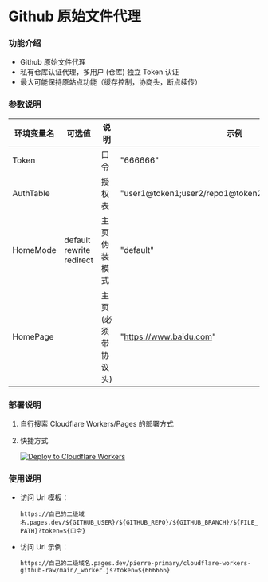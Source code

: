 # Github 原始文件代理

### 功能介绍

-   Github 原始文件代理
-   私有仓库认证代理，多用户 (仓库) 独立 Token 认证
-   最大可能保持原站点功能（缓存控制，协商头，断点续传）

### 参数说明

| 环境变量名 | 可选值                         | 说明                | 示例                                                 |
| ---------- | ------------------------------ | ------------------- | ---------------------------------------------------- |
| Token      |                                | 口令                | "666666"                                             |
| AuthTable  |                                | 授权表              | "user1@token1;user2/repo1@token2;user2/repo2@token3" |
| HomeMode   | default<br>rewrite<br>redirect | 主页伪装模式        | "default"                                            |
| HomePage   |                                | 主页 (必须带协议头) | "https://www.baidu.com"                              |

### 部署说明

1. 自行搜索 Cloudflare Workers/Pages 的部署方式
2. 快捷方式

    [![Deploy to Cloudflare Workers](https://deploy.workers.cloudflare.com/button)](https://deploy.workers.cloudflare.com/?url=https://github.com/pierre-primary/cloudflare-workers-github-raw)

### 使用说明

-   访问 Url 模板：

    `https://自己的二级域名.pages.dev/${GITHUB_USER}/${GITHUB_REPO}/${GITHUB_BRANCH}/${FILE_PATH}?token=${口令}`

-   访问 Url 示例：

    `https://自己的二级域名.pages.dev/pierre-primary/cloudflare-workers-github-raw/main/_worker.js?token=${666666}`
